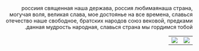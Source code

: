 <div dir="rtl">
россиия священная наша держава,  
россия любимаянаша страна,
могучая воля, великая слава,  
мое достоянье на все времена, 
славься отечество наше свободное,  
братских народов союз вековой, 
предками данная мудрость народная,  
славься страна мы гордимся тобой.  
<table>
  <tr >
    <td><img src=https://u.9111s.ru/uploads/202208/28/7fe5685b70bfa149d3e9505959b18b3a.jpg></td>
    <td align="left"><img src=https://saucelabs.com/buildstatus/grunt-sauce/></td>
  </tr>
 

